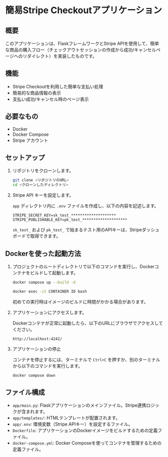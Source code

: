 # 簡易Stripe Checkoutアプリケーション

## 概要

このアプリケーションは、FlaskフレームワークとStripe APIを使用して、簡単な商品の購入フロー（チェックアウトセッションの作成から成功/キャンセルページへのリダイレクト）を実装したものです。

## 機能

- Stripe Checkoutを利用した簡単な支払い処理
- 簡易的な商品情報の表示
- 支払い成功/キャンセル時のページ表示

## 必要なもの

- Docker
- Docker Compose
- Stripe アカウント

## セットアップ

1. リポジトリをクローンします。

   ```bash
   git clone <リポジトリのURL>
   cd <クローンしたディレクトリ>
   ```

2. Stripe API キーを設定します。

   `app` ディレクトリ内に `.env` ファイルを作成し、以下の内容を記述します。

   ```env
   STRIPE_SECRET_KEY=sk_test_********************
   STRIPE_PUBLISHABLE_KEY=pk_test_********************
   ```

   `sk_test_` および `pk_test_` で始まるテスト用のAPIキーは、Stripeダッシュボードで取得できます。

## Dockerを使った起動方法

1. プロジェクトのルートディレクトリで以下のコマンドを実行し、Dockerコンテナをビルドして起動します。

   ```bash
   docker compose up --build -d
   ```

   ```bash
   docker exec -it CONTAINER ID bash
   ```

   初めての実行時はイメージのビルドに時間がかかる場合があります。

2. アプリケーションにアクセスします。

   Dockerコンテナが正常に起動したら、以下のURLにブラウザでアクセスしてください。

   ```
   http://localhost:4242/
   ```

3. アプリケーションの停止

   コンテナを停止するには、ターミナルで `Ctrl+C` を押すか、別のターミナルから以下のコマンドを実行します。

   ```bash
   docker compose down
   ```

## ファイル構成

- `app/main.py`: Flaskアプリケーションのメインファイル。Stripe連携ロジックが含まれます。
- `app/templates/`: HTMLテンプレートが配置されます。
- `app/.env`: 環境変数（Stripe APIキー）を設定するファイル。
- `Dockerfile`: アプリケーションのDockerイメージをビルドするための定義ファイル。
- `docker-compose.yml`: Docker Composeを使ってコンテナを管理するための定義ファイル。
